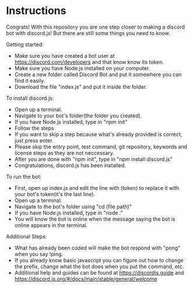 # Instructions
Congrats! With this repository you are one step closer to making a discord bot with discord.js! But there are still some things you need to know.

Getting started:
- Make sure you have created a bot user at https://discord.com/developers and that know know its token.
- Make sure you have Node.js installed on your computer.
- Create a new folder called Discord Bot and put it somewhere you can find it easily.
- Download the file "index.js" and put it inside the folder.

To install discord.js:
- Open up a terminal.
- Navigate to your bot's folder(the folder you created).
- If you have Node.js installed, type in "npm init"
- Follow the steps
- If you want to skip a step because what's already provided is correct, just press enter.
- Please skip the entry point, test command, git repository, keywords and license steps as they are not neccessary.
- After you are done with "npm init", type in "npm install discord.js"
- Congratulations, discord.js has been installed.

To run the bot:
- First, open up index.js and edit the line with (token) to replace it with your bot's token(it's the last line).
- Open up a terminal.
- Navigate to the bot's folder using "cd (file path)"
- If you have Node.js installed, type in "node ."
- You will know the bot is online when the message saying the bot is online appears in the terminal.

Additional Steps:
- What has already been coded will make the bot respond with "pong" when you say !ping.
- If you already know basic javascript you can figure out how to change the prefix, change what the bot does when you put the command, etc.
- Additional help and guides can be found at https://discordjs.guide and https://discord.js.org/#/docs/main/stable/general/welcome
